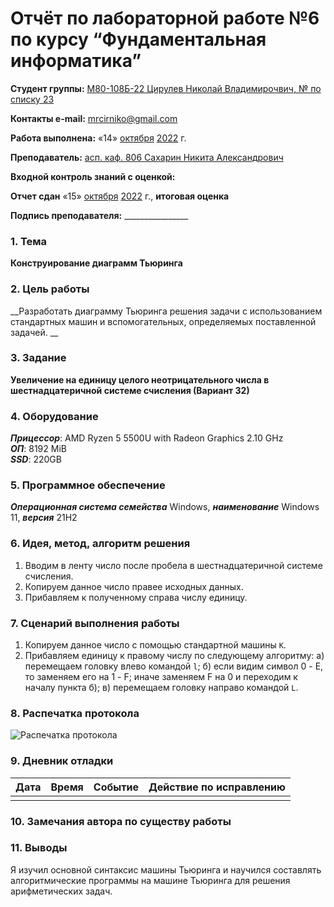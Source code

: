 # Отчёт по лабораторной работе №6 по курсу “Фундаментальная информатика”

<b>Студент группы:</b> <ins>М80-108Б-22 Цирулев Николай Владимирочвич, № по списку 23</ins> 

<b>Контакты e-mail:</b> <ins>mrcirniko@gmail.com</ins>

<b>Работа выполнена:</b> «14» <ins>октября</ins> <ins>2022</ins> г.

<b>Преподаватель:</b> <ins>асп. каф. 806 Сахарин Никита Александрович</ins>

<b>Входной контроль знаний с оценкой:</b> <ins> </ins>

<b>Отчет сдан</b> «15» <ins>октября</ins> <ins>2022</ins> г., <b>итоговая оценка</b> <ins> </ins>

<b>Подпись преподавателя:</b> ________________

### 1. Тема
__Конструирование диаграмм Тьюринга__

### 2. Цель работы
__Разработать диаграмму Тьюринга решения задачи с использованием стандартных машин и вспомогательных, определяемых поставленной задачей. __

### 3. Задание
__Увеличение на единицу целого неотрицательного числа в шестнадцатеричной системе счисления (Вариант 32)__

### 4. Оборудование
___Прицессор___: AMD Ryzen 5 5500U with Radeon Graphics 2.10 GHz \
___ОП___: 8192 MiB \
___SSD___: 220GB

### 5. Программное обеспечение
___Операционная система семейства___ Windows, ___наименование___ Windows 11, ___версия___  21H2

### 6. Идея, метод, алгоритм решения
1. Вводим в ленту число после пробела в шестнадцатеричной системе счисления.
2. Копируем данное число правее исходных данных.
3. Прибавляем к полученному справа числу единицу.

### 7. Сценарий выполнения работы
1. Копируем данное число с помощью стандартной машины ```K```.
2. Прибавляем единицу к правому числу по следующему алгоритму:
  а) перемещаем головку влево командой ```l```;
  б) если видим символ 0 - E, то заменяем его на 1 - F; иначе заменяем F на 0 и переходим к началу пункта б);
  в) перемещаем головку направо командой ```L```.

### 8. Распечатка протокола
![Распечатка протокола](LAB.png)
### 9. Дневник отладки

|  Дата    | Время | Событие  | Действие по исправлению |
|:------------- |:---------------:|:---------------:| -------------:|
|  |  |  |  |

### 10. Замечания автора по существу работы

### 11. Выводы
Я изучил основной синтаксис машины Тьюринга и научился составлять алгоритмические программы на машине Тьюринга для решения арифметических задач.

